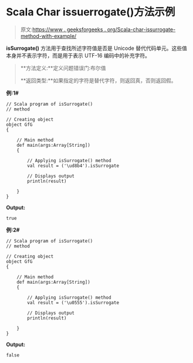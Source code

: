 # Scala Char issuerrogate()方法示例

> 原文:[https://www . geeksforgeeks . org/Scala-char-issurrogate-method-with-example/](https://www.geeksforgeeks.org/scala-char-issurrogate-method-with-example/)

**isSurrogate()** 方法用于查找所述字符值是否是 Unicode 替代代码单元。这些值本身并不表示字符，而是用于表示 UTF-16 编码中的补充字符。

> **方法定义:**定义问题错误门:布尔值
> 
> **返回类型:**如果指定的字符是替代字符，则返回真，否则返回假。

**例:1#**

```
// Scala program of isSurrogate()
// method

// Creating object
object GfG
{ 

    // Main method
    def main(args:Array[String])
    {

        // Applying isSurrogate() method 
        val result = ('\ud8b4').isSurrogate

        // Displays output
        println(result)

    }
} 
```

**Output:**

```
true

```

**例:2#**

```
// Scala program of isSurrogate()
// method

// Creating object
object GfG
{ 

    // Main method
    def main(args:Array[String])
    {

        // Applying isSurrogate() method
        val result = ('\u0555').isSurrogate

        // Displays output
        println(result)

    }
} 
```

**Output:**

```
false

```